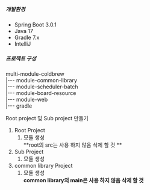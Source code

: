 ##### 개발환경
- Spring Boot 3.0.1
- Java 17
- Gradle 7.x
- IntelliJ

##### 프로젝트 구성
multi-module-coldbrew<br>
|--- module-common-library<br>
|--- module-scheduler-batch<br>
|--- module-board-resource<br>
|--- module-web<br>
|--- gradle<br>

Root project 및 Sub project 만들기
1. Root Project
    1. 모듈 생성<br>
       **root의 src는 사용 하지 않음 삭제 할 것 **<br>
2. Sub Project
    1. 모듈 생성<br>
3. common library Project
    1. 모듈 생성<br>
       **common library의 main은 사용 하지 않음 삭제 할 것**<br>
